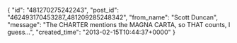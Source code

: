  {
   "id": "481270275242243",
   "post_id": "462493170453287_481209285248342",
   "from_name": "Scott Duncan",
   "message": "The CHARTER mentions the MAGNA CARTA, so THAT counts, I guess...",
   "created_time": "2013-02-15T10:44:37+0000"
 }
